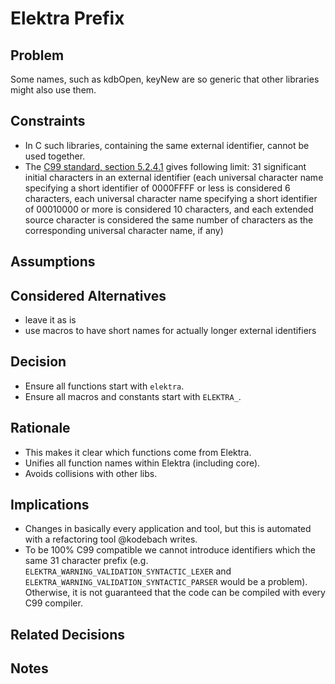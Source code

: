 # Elektra Prefix

## Problem

Some names, such as kdbOpen, keyNew are so generic that other libraries might also use them.

## Constraints

- In C such libraries, containing the same external identifier, cannot be used together.
- The [C99 standard, section 5.2.4.1](http://www.open-std.org/jtc1/sc22/wg14/) gives following limit:
  31 significant initial characters in an external identifier (each universal character name specifying a short identifier of 0000FFFF or less is considered 6 characters, each universal character name specifying a short identifier of 00010000 or more is considered 10 characters, and each extended source character is considered the same number of characters as the corresponding universal character name, if any)

## Assumptions

## Considered Alternatives

- leave it as is
- use macros to have short names for actually longer external identifiers

## Decision

- Ensure all functions start with `elektra`.
- Ensure all macros and constants start with `ELEKTRA_`.

## Rationale

- This makes it clear which functions come from Elektra.
- Unifies all function names within Elektra (including core).
- Avoids collisions with other libs.

## Implications

- Changes in basically every application and tool, but this is automated
  with a refactoring tool @kodebach writes.
- To be 100% C99 compatible we cannot introduce identifiers which the same 31 character prefix (e.g. `ELEKTRA_WARNING_VALIDATION_SYNTACTIC_LEXER` and `ELEKTRA_WARNING_VALIDATION_SYNTACTIC_PARSER` would be a problem).
  Otherwise, it is not guaranteed that the code can be compiled with every C99 compiler.

## Related Decisions

## Notes
